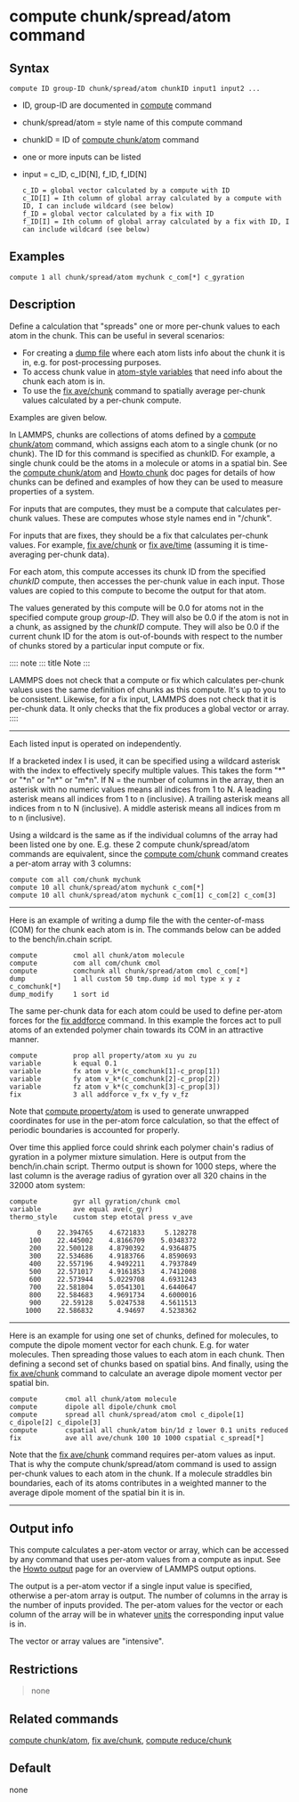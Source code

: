 # compute chunk/spread/atom command

## Syntax

``` LAMMPS
compute ID group-ID chunk/spread/atom chunkID input1 input2 ...
```

-   ID, group-ID are documented in [compute](compute) command

-   chunk/spread/atom = style name of this compute command

-   chunkID = ID of [compute chunk/atom](compute_chunk_atom) command

-   one or more inputs can be listed

-   input = c_ID, c_ID\[N\], f_ID, f_ID\[N\]

        c_ID = global vector calculated by a compute with ID
        c_ID[I] = Ith column of global array calculated by a compute with ID, I can include wildcard (see below)
        f_ID = global vector calculated by a fix with ID
        f_ID[I] = Ith column of global array calculated by a fix with ID, I can include wildcard (see below)

## Examples

``` LAMMPS
compute 1 all chunk/spread/atom mychunk c_com[*] c_gyration
```

## Description

Define a calculation that \"spreads\" one or more per-chunk values to
each atom in the chunk. This can be useful in several scenarios:

-   For creating a [dump file](dump) where each atom lists info about
    the chunk it is in, e.g. for post-processing purposes.
-   To access chunk value in [atom-style variables](variable) that need
    info about the chunk each atom is in.
-   To use the [fix ave/chunk](fix_ave_chunk) command to spatially
    average per-chunk values calculated by a per-chunk compute.

Examples are given below.

In LAMMPS, chunks are collections of atoms defined by a [compute
chunk/atom](compute_chunk_atom) command, which assigns each atom to a
single chunk (or no chunk). The ID for this command is specified as
chunkID. For example, a single chunk could be the atoms in a molecule or
atoms in a spatial bin. See the [compute chunk/atom](compute_chunk_atom)
and [Howto chunk](Howto_chunk) doc pages for details of how chunks can
be defined and examples of how they can be used to measure properties of
a system.

For inputs that are computes, they must be a compute that calculates
per-chunk values. These are computes whose style names end in
\"/chunk\".

For inputs that are fixes, they should be a fix that calculates
per-chunk values. For example, [fix ave/chunk](fix_ave_chunk) or [fix
ave/time](fix_ave_time) (assuming it is time-averaging per-chunk data).

For each atom, this compute accesses its chunk ID from the specified
*chunkID* compute, then accesses the per-chunk value in each input.
Those values are copied to this compute to become the output for that
atom.

The values generated by this compute will be 0.0 for atoms not in the
specified compute group *group-ID*. They will also be 0.0 if the atom is
not in a chunk, as assigned by the *chunkID* compute. They will also be
0.0 if the current chunk ID for the atom is out-of-bounds with respect
to the number of chunks stored by a particular input compute or fix.

:::: note
::: title
Note
:::

LAMMPS does not check that a compute or fix which calculates per-chunk
values uses the same definition of chunks as this compute. It\'s up to
you to be consistent. Likewise, for a fix input, LAMMPS does not check
that it is per-chunk data. It only checks that the fix produces a global
vector or array.
::::

------------------------------------------------------------------------

Each listed input is operated on independently.

If a bracketed index I is used, it can be specified using a wildcard
asterisk with the index to effectively specify multiple values. This
takes the form \"\*\" or \"\*n\" or \"n\*\" or \"m\*n\". If N = the
number of columns in the array, then an asterisk with no numeric values
means all indices from 1 to N. A leading asterisk means all indices from
1 to n (inclusive). A trailing asterisk means all indices from n to N
(inclusive). A middle asterisk means all indices from m to n
(inclusive).

Using a wildcard is the same as if the individual columns of the array
had been listed one by one. E.g. these 2 compute chunk/spread/atom
commands are equivalent, since the [compute
com/chunk](compute_com_chunk) command creates a per-atom array with 3
columns:

``` LAMMPS
compute com all com/chunk mychunk
compute 10 all chunk/spread/atom mychunk c_com[*]
compute 10 all chunk/spread/atom mychunk c_com[1] c_com[2] c_com[3]
```

------------------------------------------------------------------------

Here is an example of writing a dump file the with the center-of-mass
(COM) for the chunk each atom is in. The commands below can be added to
the bench/in.chain script.

``` LAMMPS
compute         cmol all chunk/atom molecule
compute         com all com/chunk cmol
compute         comchunk all chunk/spread/atom cmol c_com[*]
dump            1 all custom 50 tmp.dump id mol type x y z c_comchunk[*]
dump_modify     1 sort id
```

The same per-chunk data for each atom could be used to define per-atom
forces for the [fix addforce](fix_addforce) command. In this example the
forces act to pull atoms of an extended polymer chain towards its COM in
an attractive manner.

``` LAMMPS
compute         prop all property/atom xu yu zu
variable        k equal 0.1
variable        fx atom v_k*(c_comchunk[1]-c_prop[1])
variable        fy atom v_k*(c_comchunk[2]-c_prop[2])
variable        fz atom v_k*(c_comchunk[3]-c_prop[3])
fix             3 all addforce v_fx v_fy v_fz
```

Note that [compute property/atom](compute_property_atom) is used to
generate unwrapped coordinates for use in the per-atom force
calculation, so that the effect of periodic boundaries is accounted for
properly.

Over time this applied force could shrink each polymer chain\'s radius
of gyration in a polymer mixture simulation. Here is output from the
bench/in.chain script. Thermo output is shown for 1000 steps, where the
last column is the average radius of gyration over all 320 chains in the
32000 atom system:

    compute         gyr all gyration/chunk cmol
    variable        ave equal ave(c_gyr)
    thermo_style    custom step etotal press v_ave

           0    22.394765    4.6721833     5.128278
         100    22.445002    4.8166709    5.0348372
         200    22.500128    4.8790392    4.9364875
         300    22.534686    4.9183766    4.8590693
         400    22.557196    4.9492211    4.7937849
         500    22.571017    4.9161853    4.7412008
         600    22.573944    5.0229708    4.6931243
         700    22.581804    5.0541301    4.6440647
         800    22.584683    4.9691734    4.6000016
         900     22.59128    5.0247538    4.5611513
        1000    22.586832      4.94697    4.5238362

------------------------------------------------------------------------

Here is an example for using one set of chunks, defined for molecules,
to compute the dipole moment vector for each chunk. E.g. for water
molecules. Then spreading those values to each atom in each chunk. Then
defining a second set of chunks based on spatial bins. And finally,
using the [fix ave/chunk](fix_ave_chunk) command to calculate an average
dipole moment vector per spatial bin.

``` LAMMPS
compute       cmol all chunk/atom molecule
compute       dipole all dipole/chunk cmol
compute       spread all chunk/spread/atom cmol c_dipole[1] c_dipole[2] c_dipole[3]
compute       cspatial all chunk/atom bin/1d z lower 0.1 units reduced
fix           ave all ave/chunk 100 10 1000 cspatial c_spread[*]
```

Note that the [fix ave/chunk](fix_ave_chunk) command requires per-atom
values as input. That is why the compute chunk/spread/atom command is
used to assign per-chunk values to each atom in the chunk. If a molecule
straddles bin boundaries, each of its atoms contributes in a weighted
manner to the average dipole moment of the spatial bin it is in.

------------------------------------------------------------------------

## Output info

This compute calculates a per-atom vector or array, which can be
accessed by any command that uses per-atom values from a compute as
input. See the [Howto output](Howto_output) page for an overview of
LAMMPS output options.

The output is a per-atom vector if a single input value is specified,
otherwise a per-atom array is output. The number of columns in the array
is the number of inputs provided. The per-atom values for the vector or
each column of the array will be in whatever [units](units) the
corresponding input value is in.

The vector or array values are \"intensive\".

## Restrictions

> none

## Related commands

[compute chunk/atom](compute_chunk_atom), [fix
ave/chunk](fix_ave_chunk), [compute reduce/chunk](compute_reduce_chunk)

## Default

none
